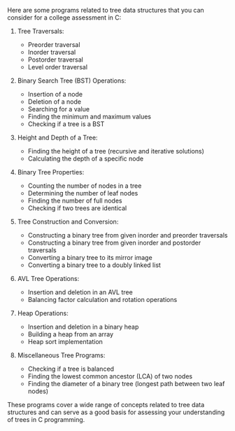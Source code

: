 Here are some programs related to tree data structures that you can consider for a college assessment in C:

1. Tree Traversals:
   - Preorder traversal
   - Inorder traversal
   - Postorder traversal
   - Level order traversal

2. Binary Search Tree (BST) Operations:
   - Insertion of a node
   - Deletion of a node
   - Searching for a value
   - Finding the minimum and maximum values
   - Checking if a tree is a BST

3. Height and Depth of a Tree:
   - Finding the height of a tree (recursive and iterative solutions)
   - Calculating the depth of a specific node

4. Binary Tree Properties:
   - Counting the number of nodes in a tree
   - Determining the number of leaf nodes
   - Finding the number of full nodes
   - Checking if two trees are identical

5. Tree Construction and Conversion:
   - Constructing a binary tree from given inorder and preorder traversals
   - Constructing a binary tree from given inorder and postorder traversals
   - Converting a binary tree to its mirror image
   - Converting a binary tree to a doubly linked list

6. AVL Tree Operations:
   - Insertion and deletion in an AVL tree
   - Balancing factor calculation and rotation operations

7. Heap Operations:
   - Insertion and deletion in a binary heap
   - Building a heap from an array
   - Heap sort implementation

8. Miscellaneous Tree Programs:
   - Checking if a tree is balanced
   - Finding the lowest common ancestor (LCA) of two nodes
   - Finding the diameter of a binary tree (longest path between two leaf nodes)

These programs cover a wide range of concepts related to tree data structures and can serve as a good basis for assessing your understanding of trees in C programming.
